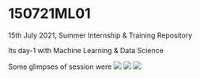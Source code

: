 # 150721ML01
15th July 2021, Summer Internship &amp; Training Repository

Its day-1 with Machine Learning & Data Science

Some glimpses of session were
<img src="ss001.jpg">
<img src="ss002.jpg">
<img src="ss003.jpg">
